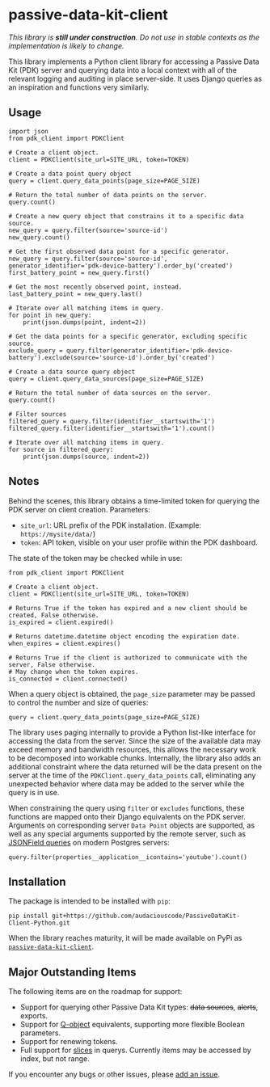 # passive-data-kit-client

*This library is **still under construction**. Do not use in stable contexts as
the implementation is likely to change.*

This library implements a Python client library for accessing a Passive Data 
Kit (PDK) server and querying data into a local context with all of the relevant 
logging and auditing in place server-side. It uses Django queries as an 
inspiration and functions very similarly.

## Usage

    import json
    from pdk_client import PDKClient
    
    # Create a client object.
    client = PDKClient(site_url=SITE_URL, token=TOKEN)
    
    # Create a data point query object
    query = client.query_data_points(page_size=PAGE_SIZE)
    
    # Return the total number of data points on the server.
    query.count()
    
    # Create a new query object that constrains it to a specific data source.
    new_query = query.filter(source='source-id')
    new_query.count()
    
    # Get the first observed data point for a specific generator.
    new_query = query.filter(source='source-id', generator_identifier='pdk-device-battery').order_by('created')
    first_battery_point = new_query.first()
    
    # Get the most recently observed point, instead.
    last_battery_point = new_query.last()
    
    # Iterate over all matching items in query.
    for point in new_query:
        print(json.dumps(point, indent=2))

    # Get the data points for a specific generator, excluding specific source.
    exclude_query = query.filter(generator_identifier='pdk-device-battery').exclude(source='source-id').order_by('created')
    
    # Create a data source query object
    query = client.query_data_sources(page_size=PAGE_SIZE)
    
    # Return the total number of data sources on the server.
    query.count()
    
    # Filter sources
    filtered_query = query.filter(identifier__startswith='1')
    filtered_query.filter(identifier__startswith='1').count()
    
    # Iterate over all matching items in query.
    for source in filtered_query:
        print(json.dumps(source, indent=2))
    
## Notes

Behind the scenes, this library obtains a time-limited token for querying the 
PDK server on client creation. Parameters:

* `site_url`: URL prefix of the PDK installation. (Example: `https://mysite/data/`)
* `token`: API token, visible on your user profile within the PDK dashboard.

The state of the token  may be checked while in use:
    
    from pdk_client import PDKClient
    
    # Create a client object.
    client = PDKClient(site_url=SITE_URL, token=TOKEN)
    
    # Returns True if the token has expired and a new client should be created, False otherwise.
    is_expired = client.expired()
    
    # Returns datetime.datetime object encoding the expiration date.
    when_expires = client.expires()

    # Returns True if the client is authorized to communicate with the server, False otherwise.
    # May change when the token expires.
    is_connected = client.connected()
    
When a query object is obtained, the `page_size` parameter may be passed to 
control the number and size of queries:

    query = client.query_data_points(page_size=PAGE_SIZE)

The library uses paging internally to provide a Python list-like interface for 
accessing the data from the server. Since the size of the available data may 
exceed memory and bandwidth resources, this allows the necessary work to be 
decomposed into workable chunks. Internally, the library also adds an 
additional constraint where the data returned will be the data present on the
server at the time of the `PDKClient.query_data_points` call, eliminating 
any unexpected behavior where data may be added to the server while the query
is in use.
    
When constraining the query using `filter` or `excludes` functions, these 
functions are mapped onto their Django equivalents on the PDK server. Arguments
on corresponding server `Data Point` objects are supported, as well as any 
special arguments supported by the remote server, such as [JSONField queries](https://docs.djangoproject.com/en/1.11/ref/contrib/postgres/fields/#querying-jsonfield)
on modern Postgres servers:

    query.filter(properties__application__icontains='youtube').count()

## Installation

The package is intended to be installed with `pip`:

    pip install git+https://github.com/audaciouscode/PassiveDataKit-Client-Python.git

When the library reaches maturity, it will be made available on PyPi as 
[`passive-data-kit-client`](https://pypi.org/project/passive-data-kit-client/).

## Major Outstanding Items

The following items are on the roadmap for support:

* Support for querying other Passive Data Kit types: ~~data sources~~, ~~alerts~~, exports.
* Support for [Q-object](https://docs.djangoproject.com/en/1.11/topics/db/queries/#complex-lookups-with-q-objects) equivalents, supporting more flexible Boolean parameters.
* Support for renewing tokens.
* Full support for [slices](https://www.w3schools.com/python/ref_func_slice.asp) in querys. 
  Currently items may be accessed by index, but not range.

If you encounter any bugs or other issues, please [add an issue](https://github.com/audaciouscode/PassiveDataKit-Client-Python/issues).

